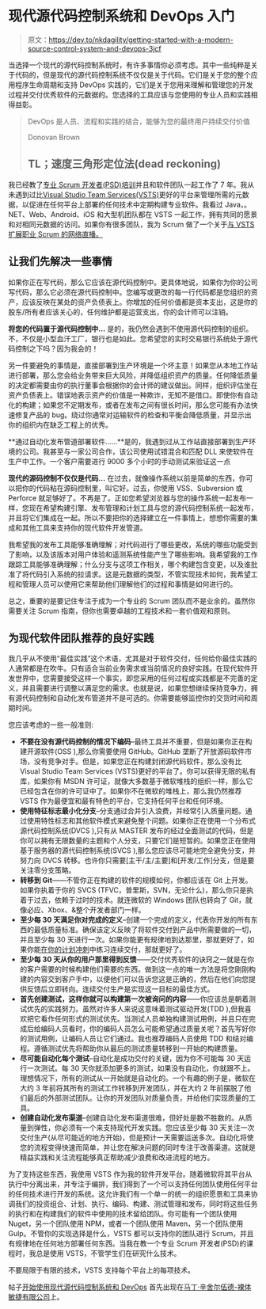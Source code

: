# 现代源代码控制系统和 DevOps 入门

> 原文：<https://dev.to/nkdagility/getting-started-with-a-modern-source-control-system-and-devops-3jcf>

当选择一个现代的源代码控制系统时，有许多事情你必须考虑。其中一些纯粹是关于代码的，但是现代的源代码控制系统不仅仅是关于代码。它们是关于您的整个应用程序生命周期和支持 DevOps 实践的，它们是关于您用来理解和管理您的开发过程并交付优秀软件的元数据的。您选择的工具应该与您使用的专业人员和实践相得益彰。

> DevOps 是人员、流程和实践的结合，能够为您的最终用户持续交付价值
> 
> Donovan Brown
> 
> ## TL；速度三角形定位法(dead reckoning)

我已经教了[专业 Scrum 开发者(PSD)培训](https://nkdagility.com/training/courses/professional-scrum-developer-training/)并且和软件团队一起工作了 7 年。我从未遇到过比[Visual Studio Team Services(VSTS)](https://www.visualstudio.com/team-services/)更好的平台来管理所需的元数据，以促进在任何平台上部署的任何技术中定期构建专业软件。我看过 Java，。NET、Web、Android、iOS 和大型机团队都在 VSTS 一起工作，拥有共同的愿景和对相同元数据的访问。如果你有很多团队，我为 Scrum 做了一个关于[与 VSTS 扩展职业 Scrum 的网络直播。](https://nkdagility.com/scaling-professional-scrum-visual-studio-team-services/)

## 让我们先解决一些事情

如果你正在写代码，那么它应该在源代码控制中。更具体地说，如果你为你的公司写代码，那么它必须在源代码控制中。您编写或更改的每一行代码都是您组织的资产，应该反映在某处的资产负债表上。你增加的任何价值都是资本支出，这是你的股东/所有者应该关心的，任何维护都是运营支出，你的会计师可以注销。

**将您的代码置于源代码控制中…** 是的，我仍然会遇到不使用源代码控制的组织。不，不仅是小型血汗工厂，银行也是如此。您希望您的实时交易银行系统处于源代码控制之下吗？因为我会的！

另一件要避免的事情是，直接部署到生产环境是一个坏主意！如果您从本地工作站进行部署，那么您会给业务带来巨大风险，并降低组织资产的质量。任何降低质量的决定都需要由你的执行董事会根据你的会计师的建议做出。同样，组织评估坐在资产负债表上。错误地表示资产的价值是一种欺诈，无知不是借口。即使你有自动化的构建；如果您不定期发布，或者在发布之间有很长时间，那么您可能有办法快速修复产品的 bug。绕过你通常对运输软件的检查和平衡会降低质量，并显示出你的组织内在缺乏工程上的优秀。

**通过自动化发布管道部署软件……**是的，我遇到过从工作站直接部署到生产环境的公司。我甚至与一家公司合作，该公司使用试错混合和匹配 DLL 来使软件在生产中工作。一个客户需要进行 9000 多个小时的手动测试来验证这一点

**现代的源码控制不仅仅是代码…** 在过去，就像操作系统以前是简单的东西，你可以把你的代码粘在源码控制里，叫它好。过去，你使用 VSS、Subversion 或 Perforce 就足够好了。不再是了。正如您希望浏览器与您的操作系统一起发布一样，您现在希望构建引擎、发布管理和计划工具与您的源代码控制系统一起发布，并且将它们集成在一起。所以不要把你的选择建立在一件事情上，想想你需要的集成和其他工具来支持你的现代软件开发管道。

我希望我的发布工具能够准确理解；对代码进行了哪些更改，系统的哪些功能受到了影响，以及该版本对用户体验和遥测系统性能产生了哪些影响。我希望我的工作跟踪工具能够准确理解；什么分支与这项工作相关，哪个构建包含变更，以及谁批准了将代码引入系统的拉请求。这是元数据的类型，不管实现技术如何，我希望工程和管理人员可以使用它来帮助他们理解他们的过程和事情是如何进行的。

总之，重要的是要记住专注于成为一个专业的 Scrum 团队而不是业余的。虽然你需要关注 Scrum 指南，但你也需要卓越的工程技术和一套价值观和原则。

## 为现代软件团队推荐的良好实践

我几乎从不使用“最佳实践”这个术语，尤其是对于软件交付，任何给你最佳实践的人通常都是在吹牛。只有适合当前业务需求或当前情况的良好实践。在现代软件开发世界中，您需要接受这样一个事实，即您采用的任何过程或实践都是不完善的定义，并且需要进行调整以满足您的需求。也就是说，如果您想继续保持竞争力，拥有源代码控制和自动化发布管道并不是可选的。你需要能够监控你的交货时间和周期时间。

您应该考虑的一些一般准则:

*   **不要在没有源代码控制的情况下编码**–最终工具并不重要，但是如果你正在构建开源软件(OSS ),那么你需要使用 GitHub。GitHub 垄断了开放源码软件市场，没有竞争对手。但是，如果您正在构建封闭源代码软件，那么没有比 Visual Studio Team Services (VSTS)更好的平台了。你可以获得无限的私有库，如果你有 MSDN 许可证，就像大多数基于微软堆栈的组织一样，那么它已经包含在你的许可证中了。如果你不在微软的堆栈上，那么我仍然推荐 VSTS 作为最便宜和最有特色的平台，它支持任何平台和任何环境。
*   **使用特征标志最小化分支**–分支通过合并引入浪费，并经常引入质量问题。通过使用特性标志和其他软件模式来避免整个问题。如果你正在使用一个分布式源代码控制系统(DVCS ),只有从 MASTER 发布的经过全面测试的代码，但是你可以拥有无限数量的主题和个人分支，只要它们是短暂的。如果您正在使用基于服务器的源代码控制系统(SVCS ),那么您应该尽可能地完全避免分支，并努力向 DVCS 转移。也许你只需要[主干/主/主要]和[开发/工作]分支，但是要关注零分支策略。
*   **转移到 Git**——不管你正在构建的软件的规模如何，你都应该在 Git 上开发。如果你执着于你的 SVCS (TFVC，普里斯，SVN，无论什么)，那么你只是执着于过去，依赖于过时的技术。就连微软的 Windows 团队也转向了 Git，就像必应、Xbox、&整个开发者部门一样。
*   **至少每 30 天满足你对完成的定义**–创建一个完成的定义，代表你开发的所有东西的最低质量标准。确保该定义反映了将软件交付到产品中所需要做的一切，并且至少每 30 天进行一次。如果你能更有规律地到达那里，那就更好了，如果你能[在你的计划冲刺](https://nkdagility.com/continuous-deliver-sprint/)中练习连续交付，那就更好了。
*   **至少每 30 天从你的用户那里得到反馈**——交付优秀软件的诀窍之一就是在你的客户需要的时候构建他们需要的东西。做到这一点的唯一方法是将您刚刚构建的内容交到客户手中，以便他们可以告诉您这是正确的，然后在他们向您提供反馈后立即转向。连续交付生产是实现这一目标的最佳方式。
*   **首先创建测试，这样你就可以构建第一次被询问的内容**——你应该总是朝着测试优先的实践努力。虽然对许多人来说这意味着测试驱动开发(TDD ),但我喜欢把它看作任何形式的测试优先。当测试人员单独构建测试用例，并且只在完成后给编码人员看时，你的编码人员怎么可能希望通过质量关呢？首先写好你的测试用例，让编码人员让它们通过。我也推荐编码人员使用 TDD 和结对编程。遵循测试优先将帮助你从最后的测试质量转移到一开始的构建质量。
*   **尽可能自动化每个测试**–自动化是成功交付的关键，因为你不可能每 30 天运行一次测试。每 30 天你就添加更多的测试，如果没有自动化，你就跟不上。理想情况下，所有的测试从一开始就是自动化的。一个有趣的例子是，微软在大约 3 年前将其所有的测试工作转移到开发团队，并在大约 2 年前摆脱了他们最后的外部测试团队。让你的开发团队对质量负责，并给他们实现质量的工具。
*   **创建自动化发布渠道**–创建自动化发布渠道很难，但好处是数不胜数的。从质量到弹性，你必须有一个来支持现代开发实践。您应该至少每 30 天关注一次交付生产(从尽可能近的地方开始)，但是预计一天需要运送多次。自动化将使您的流程变得快速而简单，并让您在解决问题的同时专注于改善渠道。这就是精益实践和关注流程能够真正帮助减少浪费和改进流程的地方。

为了支持这些东西，我使用 VSTS 作为我的软件开发平台。随着微软将其平台从执行中分离出来，并专注于编排，我们得到了一个可以支持任何团队使用任何平台的任何技术进行开发的系统。这允许我们有一个单一的统一的组织愿景和工具来协调我们的投资组合、计划、执行、编码、构建、测试管理和发布，同时将这些任务的执行和在构建我们的软件中使用的技术留给团队。你可能有一个团队使用 Nuget，另一个团队使用 NPM，或者一个团队使用 Maven，另一个团队使用 Gulp。不管你的实现选择是什么，VSTS 都可以支持你的团队进行 Scrum，并且有规律地在任何地方部署任何东西。当我在教一个专业 Scrum 开发者(PSD)的课程时，我总是使用 VSTS，不管学生们在研究什么技术。

不要局限于有限的技术，VSTS 支持每个平台上的每项技术。

帖子[开始使用现代源代码控制系统和 DevOps](https://nkdagility.com/getting-started-with-modern-source-control-system-and-devops/) 首先出现在[马丁·辛舍尔伍德-裸体敏捷有限公司](https://nkdagility.com)上。